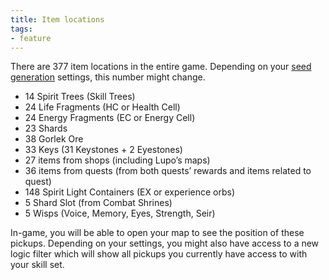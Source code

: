 ```yaml
---
title: Item locations
tags:
- feature
---
```


There are 377 item locations in the entire game. Depending on your [seed generation](/features/seed-generation) settings, this number might change.
* 14 Spirit Trees (Skill Trees)
* 24 Life Fragments (HC or Health Cell)
* 24 Energy Fragments (EC or Energy Cell)
* 23 Shards
* 38 Gorlek Ore
* 33 Keys (31 Keystones + 2 Eyestones)
* 27 items from shops (including Lupo’s maps)
* 36 items from quests (from both quests’ rewards and items related to quest)
* 148 Spirit Light Containers (EX or experience orbs)
* 5 Shard Slot (from Combat Shrines)
* 5 Wisps (Voice, Memory, Eyes, Strength, Seir)

In-game, you will be able to open your map to see the position of these pickups. Depending on your settings, you might also have access to a new logic filter which will show all pickups you currently have access to with your skill set.
